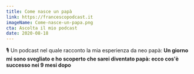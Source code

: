```yaml
---
title: Come nasce un papà
link: https://francescopodcast.it
imageName: Come-nasce-un-papa.png
cta: Ascolta il mio podcast
date: 2020-08-18
---
```


🎙️ Un podcast nel quale racconto la mia esperienza da neo papà: **Un giorno mi sono svegliato e ho scoperto che sarei diventato papà: ecco cos'è successo nei 9 mesi dopo**